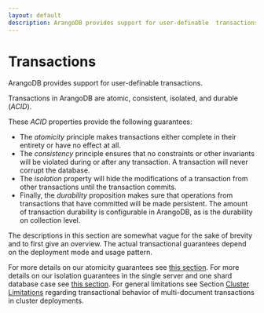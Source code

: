 ```yaml
---
layout: default
description: ArangoDB provides support for user-definable  transactions
---
```

Transactions
============

ArangoDB provides support for user-definable  transactions. 

Transactions in ArangoDB are atomic, consistent, isolated, and durable (*ACID*).

These *ACID* properties provide the following guarantees:

* The *atomicity* principle makes transactions either complete in their
  entirety or have no effect at all.
* The *consistency* principle ensures that no constraints or other invariants
  will be violated during or after any transaction. A transaction will never
  corrupt the database.
* The *isolation* property will hide the modifications of a transaction from
  other transactions until the transaction commits. 
* Finally, the *durability* proposition makes sure that operations from 
  transactions that have committed will be made persistent. The amount of
  transaction durability is configurable in ArangoDB, as is the durability
  on collection level. 

The descriptions in this section are somewhat vague for the sake of
brevity and to first give an overview. The actual transactional
guarantees depend on the deployment mode and usage pattern.

For more details on our atomicity guarantees see 
[this section](data-modeling-operational-factors#operation-atomicity).
For more details on our isolation guarantees in the single server and
one shard database case see
[this section](data-modeling-operational-factors#transactional-isolation).
For general limitations see
Section [Cluster Limitations](transactions-limitations.html#in-clusters)
regarding transactional behavior of multi-document transactions in
cluster deployments.
